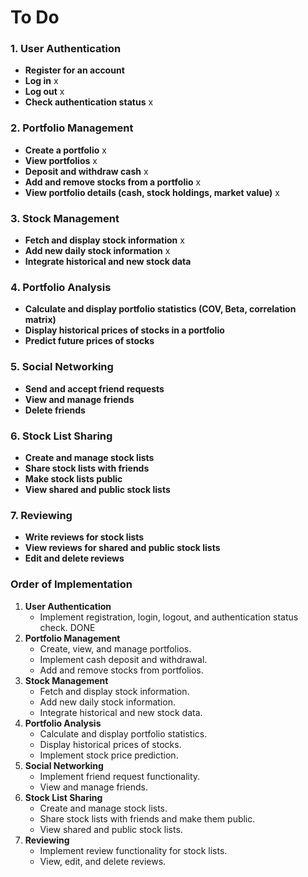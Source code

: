 # To Do

### 1. User Authentication
- **Register for an account**
- **Log in** x
- **Log out** x
- **Check authentication status** x

### 2. Portfolio Management
- **Create a portfolio** x
- **View portfolios** x
- **Deposit and withdraw cash** x
- **Add and remove stocks from a portfolio** x
- **View portfolio details (cash, stock holdings, market value)** x

### 3. Stock Management
- **Fetch and display stock information** x
- **Add new daily stock information** x
- **Integrate historical and new stock data**

### 4. Portfolio Analysis
- **Calculate and display portfolio statistics (COV, Beta, correlation matrix)**
- **Display historical prices of stocks in a portfolio**
- **Predict future prices of stocks**

### 5. Social Networking
- **Send and accept friend requests**
- **View and manage friends**
- **Delete friends**

### 6. Stock List Sharing
- **Create and manage stock lists**
- **Share stock lists with friends**
- **Make stock lists public**
- **View shared and public stock lists**

### 7. Reviewing
- **Write reviews for stock lists**
- **View reviews for shared and public stock lists**
- **Edit and delete reviews**

### Order of Implementation
1. **User Authentication**
   - Implement registration, login, logout, and authentication status check. DONE
2. **Portfolio Management**
   - Create, view, and manage portfolios.
   - Implement cash deposit and withdrawal.
   - Add and remove stocks from portfolios.
3. **Stock Management**
   - Fetch and display stock information.
   - Add new daily stock information.
   - Integrate historical and new stock data.
4. **Portfolio Analysis**
   - Calculate and display portfolio statistics.
   - Display historical prices of stocks.
   - Implement stock price prediction.
5. **Social Networking**
   - Implement friend request functionality.
   - View and manage friends.
6. **Stock List Sharing**
   - Create and manage stock lists.
   - Share stock lists with friends and make them public.
   - View shared and public stock lists.
7. **Reviewing**
   - Implement review functionality for stock lists.
   - View, edit, and delete reviews.